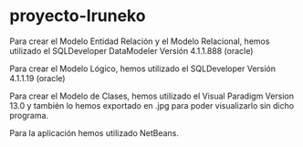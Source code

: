 # proyecto-Iruneko

Para crear el Modelo Entidad Relación y el Modelo Relacional, hemos utilizado el SQLDeveloper DataModeler Versión 4.1.1.888 (oracle)

Para crear el Modelo Lógico, hemos utilizado el SQLDeveloper Versión 4.1.1.19 (oracle)

Para crear el Modelo de Clases, hemos utilizado el Visual Paradigm Version 13.0 y también lo hemos exportado en .jpg para poder visualizarlo sin dicho programa.

Para la aplicación hemos utilizado NetBeans.
